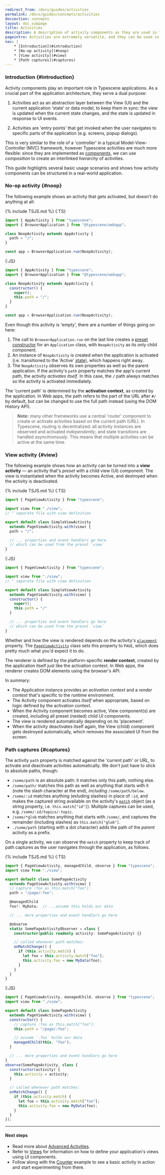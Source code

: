 ```yaml
---
redirect_from: /docs/guides/activities
permalink: /docs/guides/concepts/activities
docsection: concepts
layout: doc_subpage
title: Activities
description: A description of activity components as they are used in Typescene.
pageintro: Activities are extremely versatile, and they can be used in many different ways to control the state of your application.
nav: |
    * [Introduction](#introduction)
    * [No-op activity](#noop)
    * [View activity](#view)
    * [Path captures](#captures)
---
```


### Introduction {#introduction}

Activity components play an important role in Typescene applications. As a crucial part of the application architecture, they serve a dual purpose:

1. Activities act as an abstraction layer between the View (UI) and the current application 'state' or data model, to keep them in sync: the view is updated when the current state changes, and the state is updated in response to UI events.

2. Activities are 'entry points' that get invoked when the user navigates to specific parts of the application (e.g. screens, popup dialogs).

This is very similar to the role of a 'controller' in a typical Model-View-Controller (MVC) framework, however Typescene activities are much more flexible: since they are implemented as [components](/docs/guides/concepts/components), we can use *composition* to create an interlinked *hierarchy* of activities.

This guide highlights several basic usage scenarios and shows how activity components can be structured in a real-world application.

### No-op activity {#noop}

The following example shows an activity that gets activated, but doesn't do anything at all:

{% include TSJS.md %}
{:TS}
```typescript
import { AppActivity } from "typescene";
import { BrowserApplication } from "@typescene/webapp";

class NoopActivity extends AppActivity {
  path = "/";
}

const app = BrowserApplication.run(NoopActivity);
```

{:JS}
```javascript
import { AppActivity } from "typescene";
import { BrowserApplication } from "@typescene/webapp";

class NoopActivity extends AppActivity {
  constructor() {
    super();
    this.path = "/";
  }
}

const app = BrowserApplication.run(NoopActivity);
```

Even though this activity is 'empty', there are a number of things going on here:

1. The call to `BrowserApplication.run` on the last line creates a [preset constructor](/docs/guides/concepts/components#presets) for an `Application` class, with `NoopActivity` as its only child component.
2. An instance of `NoopActivity` is created when the application is activated (i.e. transitioned to the 'Active' [state](/docs/guides/concepts/components#state)), which happens right away.
3. The `NoopActivity` observes its own properties as well as the parent application. If the activity's `path` property matches the app's current path, the activity *activates itself*. In this case, the `/` path always matches so the activity is activated immediately.

The 'current path' is determined by the **activation context**, as created by the application. In Web apps, the path refers to the part of the URL after `#/` by default, but can be changed to use the full path instead (using the DOM History API).

> __Note:__ many other frameworks use a central 'router' component to create or activate activities based on the current path (URL). In Typescene, routing is decentralized: all activity instances are observed and activated *independently*, and state transitions are handled *asynchronously*. This means that multiple activities can be active at the same time.

### View activity {#view}

The following example shows how an activity can be turned into a **view activity** — an activity that's *preset* with a child view (UI) component. The view is instantiated when the activity becomes Active, and destroyed when the activity is deactivated.

{% include TSJS.md %}
{:TS}
```typescript
import { PageViewActivity } from "typescene";

import view from "./view";
// ^ separate file with view definition

export default class SimpleViewActivity
  extends PageViewActivity.with(view) {
  path = "/";

  // ... properties and event handlers go here
  // which can be used from the preset `view`
}
```

{:JS}
```javascript
import { PageViewActivity } from "typescene";

import view from "./view";
// ^ separate file with view definition

export default class SimpleViewActivity
  extends PageViewActivity.with(view) {
  constructor() {
    super();
    this.path = "/"
  }

  // ... properties and event handlers go here
  // which can be used from the preset `view`
}
```

Whether and how the view is rendered depends on the activity's [`placement`](/docs/ref/ViewActivity#ViewActivity:placement) property. The [`PageViewActivity`](/docs/ref/PageViewActivity) class sets this property to `PAGE`, which does pretty much what you'd expect it to do.

The renderer is defined by the platform-specific **render context**, created by the application itself just like the activation context. In Web apps, the renderer creates DOM elements using the browser's API.

In summary:

* The Application instance provides an *activation context* and a *render context* that's specific to the runtime environment.
* The Activity component activates *itself* when appropriate, based on logic defined by the activation context.
* When the Activity component becomes active, View component(s) are created, including all preset (nested) child UI components.
* The view is rendered automatically depending on its 'placement'.
* When the activity deactivates itself again, the View (child) component gets destroyed automatically, which removes the associated UI from the screen.

### Path captures {#captures}

The activity `path` property is matched against the 'current path' or URL, to activate and deactivate activities automatically. We don't just have to stick to absolute paths, though:

* `/some/path` is an absolute path: it matches only this path, nothing else.
* `/some/path/` matches this path as well as anything that starts with it (note the slash character at the end), *including* `/some/path/below`.
* `/some/:id` matches anything (exluding slashes) in place of `:id`, and makes the captured string available on the activity's [`match`](/docs/ref/AppActivity#AppActivity:match) object (as a string property, i.e. `this.match["id"]`). Multiple captures can be used, e.g. `/some/:id/topics/:topic`.
* `/some/*glob` matches anything that starts with `/some/`, and captures the remainder (including slashes) as `this.match["glob"]`.
* `./some/path` (starting with a dot character) adds the path of the *parent* activity as a prefix.

On a single activity, we can observe the `match` property to keep track of path captures as the user navigates through the application, as follows.

{% include TSJS.md %}
{:TS}
```typescript
import { PageViewActivity, managedChild, observe } from "typescene";
import view from "./view";

export default class SomePageActivity
  extends PageViewActivity.with(view) {
  // capture :foo as this.match["foo"]:
  path = "/page/:foo";

  @managedChild
  foo?: MyData;  // ...assume this holds our data

  // ... more properties and event handlers go here

  @observe
  static SomePageActivityObserver = class {
    constructor(public readonly activity: SomePageActivity) {}

    // called whenever path matches:
    onMatchChange() {
      if (this.activity.match) {
        let foo = this.activity.match["foo"];
        this.activity.foo = new MyData(foo);
      }
    }
  }
}
```

{:JS}
```javascript
import { PageViewActivity, managedChild, observe } from "typescene";
import view from "./view";

export default class SomePageActivity
  extends PageViewActivity.with(view) {
  constructor() {
    // capture :foo as this.match["foo"]:
    this.path = "/page/:foo";

    // assume `.foo` holds our data
    managedChild(this, "foo");
  }

  // ... more properties and event handlers go here
}
observe(SomePageActivity, class {
  constructor(activity) {
    this.activity = activity;
  }

  // called whenever path matches:
  onMatchChange() {
    if (this.activity.match) {
      let foo = this.activity.match["foo"];
      this.activity.foo = new MyData(foo);
    }
  }
});
```

---

#### Next steps

* Read more about [Advanced Activities](/docs/guides/howto/advanced-activities).
* Refer to [Views](/docs/guides/concepts/views) for information on how to define your application's views using UI components.
* Follow along with the [Counter](/docs/guides/quickstart/counter) example to see a basic activity in action and start experimenting from there.
